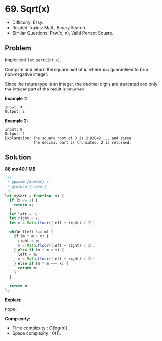 # 69. Sqrt(x)

- Difficulty: Easy.
- Related Topics: Math, Binary Search.
- Similar Questions: Pow(x, n), Valid Perfect Square.

## Problem

Implement ```int sqrt(int x)```.

Compute and return the square root of **x**, where **x** is guaranteed to be a non-negative integer.

Since the return type is an integer, the decimal digits are truncated and only the integer part of the result is returned.

**Example 1:**

```
Input: 4
Output: 2
```

**Example 2:**

```
Input: 8
Output: 2
Explanation: The square root of 8 is 2.82842..., and since 
             the decimal part is truncated, 2 is returned.
```

## Solution

**88 ms	40.1 MB**

```javascript
/**
 * @param {number} x
 * @return {number}
 */
let mySqrt = function (x) {
  if (x <= 1) {
    return x;
  }
  let left = 0;
  let right = x;
  let m = Math.floor((left + right) / 2);

  while (left !== m) {
    if (m * m > x) {
      right = m;
      m = Math.floor((left + right) / 2);
    } else if (m * m < x) {
      left = m;
      m = Math.floor((left + right) / 2);
    } else if (m * m === x) {
      return m;
    }
  }

  return m;
};
```

**Explain:**

nope.

**Complexity:**

* Time complexity : O(log(n)).
* Space complexity : O(1).
